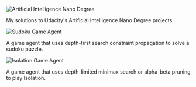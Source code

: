 ![Artificial Intelligence Nano Degree](https://www.udacity.com/course/artificial-intelligence-nanodegree--nd889)

My solutions to Udacity's Artificial Intelligence Nano Degree projects.

![Sudoku Game Agent](https://github.com/markmisener/udacity-artificial-intelligence-nd/tree/master/sudoku)

A game agent that uses depth-first search constraint propagation to solve a sudoku puzzle.

![Isolation Game Agent](https://github.com/markmisener/udacity-artificial-intelligence-nd/tree/master/sudoku)

A game agent that uses depth-limited minimax search or alpha-beta pruning to play Isolation.
